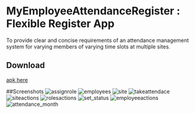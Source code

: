 #  MyEmployeeAttendanceRegister : Flexible Register App
To provide clear and concise requirements of an attendance management system for varying members of varying time slots at multiple sites.

## Download
[apk here](https://github.com/sylveryte/MyEmployeeAttendanceRegister/releases/tag/electric_eel)

##Screenshots 
![assignrole](docs/screenshots/assignrole.png?raw=true "assignrole")
![employees](docs/screenshots/employees.png?raw=true "employees")
![site](docs/screenshots/site.png?raw=true "site")
![takeattendace](docs/screenshots/takeattendace.png?raw=true "takeattendace")
![siteactions](docs/screenshots/siteactions.png?raw=true "siteactions")
![rolesactions](docs/screenshots/rolesactions.png?raw=true "rolesactions")
![set_status](docs/screenshots/set_status.png?raw=true "set_status")
![employeeactions](docs/screenshots/employeeactions.png?raw=true "employeeactions")
![attendance_month](docs/screenshots/attendance_month.png?raw=true "attendance_month")
